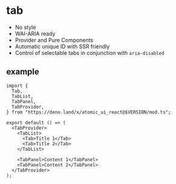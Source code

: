 # tab

- No style
- WAI-ARIA ready
- Provider and Pure Components
- Automatic unique ID with SSR friendly
- Control of selectable tabs in conjunction with `aria-disabled`

## example

```tsx
import {
  Tab,
  TabList,
  TabPanel,
  TabProvider,
} from "https://deno.land/x/atomic_ui_react@$VERSION/mod.ts";

export default () => (
  <TabProvider>
    <TabList>
      <Tab>Title 1</Tab>
      <Tab>Title 2</Tab>
    </TabList>

    <TabPanel>Content 1</TabPanel>
    <TabPanel>Content 2</TabPanel>
  </TabProvider>
);
```
